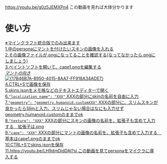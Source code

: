 https://youtu.be/g0z5JEMXPn4
この動画を見れば大体分かります
# 使い方 #
<ins>※マインクラフト統合版でのみ出来ます<ins>  
1.中のpersonaにマントを付けたいスキンの画像を入れる  
2.その画像ファイルが.pngになってることを確認する(なってなかったら.pngにしましょう)  
3.ペイントソフトを開いて、cape1.pngを編集する  
_マントの向き_  
![{17B46B7A-8950-4015-8AA7-FF918A34ADE7}](https://github.com/user-attachments/assets/d6706d07-c4d3-4fae-b967-11fb1dd7960f)  
4.CTRL+Sで画像を保存  
5.skins.jsonをメモ帳などのテキストエディターで開く  
6.`"localization_name": "XXX"` XXXの部分にskinの名前を自由に入力  
7.`"geometry": "geometry.humanoid.customXXX"` XXXの部分に、スリムスキンが良かったらSlimと入力、スリムじゃない場合はなにも入力せずgeometry.humanoid.customのままでok  
8.`"texture": "XXX"` XXXの部分にスキンの画像の名前を、拡張子も含めて入力する　拡張子は.png  
9.`"cape": "XXX"` XXXの部分にマントの画像の名前を、拡張子も含めて入力する　基本はcape1.pngのままでok  
10.CTRL+Sでskins.jsonを保存  
11.https://youtu.be/LH9dmDidDAI?si この動画を見てpersonaをマイクラに導入する
